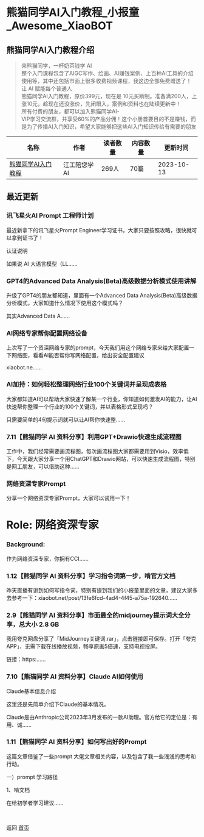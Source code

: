 # 熊猫同学AI入门教程_小报童_Awesome_XiaoBOT

## 熊猫同学AI入门教程介绍
> 来熊猫同学，一杯奶茶钱学 AI    
整个入门课程包含了AIGC写作、绘画、AI赚钱案例、上百种AI工具的介绍使用等，其中还包括市面上很多收费视频课程，我这边全部免费赠送了！    
让 AI 赋能每个普通人    
熊猫同学AI入门教程，原价399元，现在是 10元买断制。准备满200人，上涨10元，趁现在还没涨价，先闭眼入，案例和资料也在陆续更新中！    
所有付费的朋友，都可以加入熊猫同学AI-  
VIP学习交流群，并享受60%的产品分佣！这个小册首要目的不是赚钱，而是为了传播AI入门知识，希望大家能够把这些AI入门知识传给有需要的朋友  
  


|名称|作者|读者数量|内容数量|更新时间|
|---|---|---|---|---|
|[熊猫同学AI入门教程](https://xiaobot.net/p/Panda_AI_Class?refer=9c3f1c95-a052-465a-9902-f6d75080262a)|江工陪您学AI|269人|70篇|2023-10-13|

## 最近更新
### 讯飞星火AI Prompt 工程师计划

最近新拿下的讯飞星火Prompt Engineer学习证书，大家只要按照攻略，很快就可以拿到证书了！

认证说明

如果说 AI 大语言模型（LL......

### GPT4的Advanced Data Analysis(Beta)高级数据分析模式使用讲解

升级了GPT4的朋友都知道，里面有一个Advanced Data Analysis(Beta)高级数据分析模式，大家知道什么情况下使用这个模式吗？

其实Advanced Data A......

### AI网络专家帮你配置网络设备

上次写了一个资深网络专家的prompt，今天我们用这个网络专家来给大家配置一下网络图，看看AI能否帮你写网络配置，给出安全配置建议

xiaobot.ne......

### AI加持：如何轻松整理网络行业100个关键词并呈现成表格

大家都知道AI可以帮助大家快速了解某一个行业，你知道如何激发AI的能力，让AI快速帮你整理一个行业的100个关键词，并以表格形式呈现吗？

只需要简单的4句提示词就可以让AI帮你快速整......

### 7.11【熊猫同学 AI 资料分享】利用GPT+Drawio快速生成流程图

工作中，我们经常需要画流程图，每次画流程图大家都需要用到Visio，效率低下，今天跟大家分享一个用ChatGPT和Drawio网站，可以快速生成流程图，特别是网工朋友，可以借助这种......

### 网络资深专家Prompt

分享一个网络资深专家Prompt，大家可以试用一下！

# Role: 网络资深专家

### Background:

作为网络资深专家，你拥有CCI......

### 1.12【熊猫同学 AI 资料分享】学习指令词第一步，啃官方文档

昨天直播有讲到如何写指令词，特别有提到我们的小报童里面的文章，建议大家多去参考一下：xiaobot.net/post/13fe6fcd-4ad4-4f45-a75a-192640......

### 2.9【熊猫同学 AI 资料分享】市面最全的midjourney提示词大全分享，总大小 2.8 GB

我用夸克网盘分享了「MidJourney关键词.rar」，点击链接即可保存。打开「夸克APP」，无需下载在线播放视频，畅享原画5倍速，支持电视投屏。

链接：https:......

### 7.10【熊猫同学 AI 资料分享】Claude AI如何使用

Claude基本信息介绍

这里还是先简单介绍下Claude的基本情况。

Claude是由Anthropic公司2023年3月发布的一款AI助理。官方给它的定位是：有用、诚......

### 1.11【熊猫同学 AI 资料分享】如何写出好的Prompt

这篇文章借鉴了一些prompt 大佬文章相关内容，以及包含了我一些浅浅的思考和行动。

一）prompt 学习路径

1、啃文档

在给初学者学习建议......


<a href="https://github.com/Reno9527/awesome-xiaobot" style="color: white; text-decoration: none;">awesome-xiaobot</a>

返回 [首页](../README.md)
